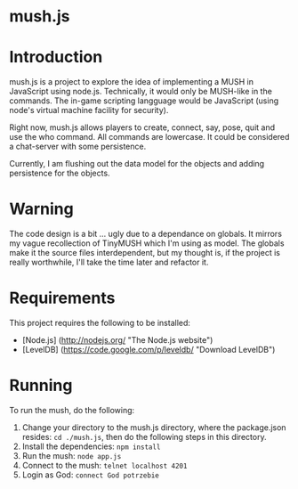 # mush.js

# Introduction
mush.js is a project to explore the idea of implementing a MUSH in JavaScript
using node.js. Technically, it would only be MUSH-like in the commands. The
in-game scripting langguage would be JavaScript (using node's virtual machine
facility for security).

Right now, mush.js allows players to create, connect, say, pose, quit and use
the who command. All commands are lowercase. It could be considered a
chat-server with some persistence.

Currently, I am flushing out the data model for the objects and adding
persistence for the objects.

# Warning
The code design is a bit ... ugly due to a dependance on globals. It mirrors my
vague recollection of TinyMUSH which I'm using as model. The globals make it the
source files interdependent, but my thought is, if the project is really
worthwhile, I'll take the time later and refactor it.

# Requirements
This project requires the following to be installed:

* [Node.js] (http://nodejs.org/ "The Node.js website")
* [LevelDB] (https://code.google.com/p/leveldb/ "Download LevelDB")

# Running
To run the mush, do the following:

1. Change your directory to the mush.js directory, where the package.json
   resides: `cd ./mush.js`, then do the following steps in this directory.
2. Install the dependencies: `npm install`
3. Run the mush:  `node app.js`
4. Connect to the mush:  `telnet localhost 4201`
5. Login as God: `connect God potrzebie`


